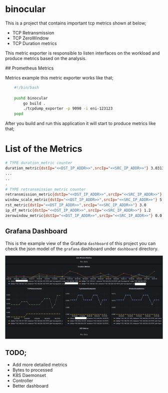 # binocular

This is a project that contains important tcp metrics shown at below;

* TCP Retransmission
* TCP ZeroWindow
* TCP Duration metrics

This metric exporter is responsible to listen interfaces on the workload and produce metrics based on the analysis.

## Prometheus Metrics

Metrics example this metric exporter works like that;

```sh
    #!/bin/bash

    pushd binocular 
        go build .
        ./tcpdump_exporter -p 9090 -i eni-123123
    popd
```

After you build and run this application it will start to produce metrics like that;

# List of the Metrics

```sh
# TYPE duration_metric counter
duration_metric{dstIp="<<DST_IP_ADDR>>",srcIp="<<SRC_IP_ADDR>>"} 3.0313016523275064e+18
...
..
.
# TYPE retransmission_metric counter
retransmission_metric{dstIp="<<DST_IP_ADDR>>",srcIp="<<SRC_IP_ADDR>>"} 12
window_scale_metric{dstIp="<<DST_IP_ADDR>>",srcIp="<<SRC_IP_ADDR>>"} 5.0
rst_metric{dstIp="<<DST_IP_ADDR>>",srcIp="<<SRC_IP_ADDR>>"} 3.0
ip_df_metric{dstIp="<<DST_IP_ADDR>>",srcIp="<<SRC_IP_ADDR>>"} 1.2
zerowindow_metric{dstIp="<<DST_IP_ADDR>>",srcIp="<<SRC_IP_ADDR>>"} 0.0


```

## Grafana Dashboard

This is the example view of the Grafana `dashboard` of this project you can check the json model of the `grafana` dashboard under `dashboard` directory.


<img src="./img/dashboard.png"></img>


## TODO;

* Add more detailed metrics
* Bytes to processed
* K8S Daemonset
* Controller
* Better dashboard